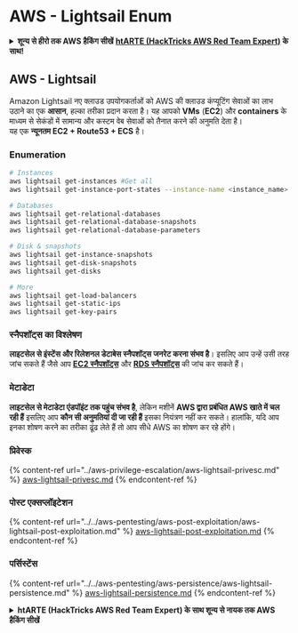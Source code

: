 # AWS - Lightsail Enum

<details>

<summary><strong>शून्य से हीरो तक AWS हैकिंग सीखें</strong> <a href="https://training.hacktricks.xyz/courses/arte"><strong>htARTE (HackTricks AWS Red Team Expert)</strong></a><strong> के साथ!</strong></summary>

HackTricks का समर्थन करने के अन्य तरीके:

* यदि आप चाहते हैं कि आपकी **कंपनी का विज्ञापन HackTricks में दिखाई दे** या **HackTricks को PDF में डाउनलोड करें**, तो [**सब्सक्रिप्शन प्लान्स**](https://github.com/sponsors/carlospolop) देखें!
* [**आधिकारिक PEASS & HackTricks स्वैग**](https://peass.creator-spring.com) प्राप्त करें
* [**The PEASS Family**](https://opensea.io/collection/the-peass-family) की खोज करें, हमारे विशेष [**NFTs**](https://opensea.io/collection/the-peass-family) का संग्रह
* 💬 [**Discord group**](https://discord.gg/hRep4RUj7f) में **शामिल हों** या [**telegram group**](https://t.me/peass) में या **Twitter** पर 🐦 [**@carlospolopm**](https://twitter.com/carlospolopm) को **फॉलो** करें।
* [**HackTricks**](https://github.com/carlospolop/hacktricks) और [**HackTricks Cloud**](https://github.com/carlospolop/hacktricks-cloud) github repos में PRs सबमिट करके अपनी हैकिंग ट्रिक्स शेयर करें।

</details>

## AWS - Lightsail

Amazon Lightsail नए क्लाउड उपयोगकर्ताओं को AWS की क्लाउड कंप्यूटिंग सेवाओं का लाभ उठाने का एक **आसान**, हल्का तरीका प्रदान करता है। यह आपको **VMs** (**EC2**) और **containers** के माध्यम से सेकंडों में सामान्य और कस्टम वेब सेवाओं को तैनात करने की अनुमति देता है।\
यह एक **न्यूनतम EC2 + Route53 + ECS** है।

### Enumeration
```bash
# Instances
aws lightsail get-instances #Get all
aws lightsail get-instance-port-states --instance-name <instance_name> #Get open ports

# Databases
aws lightsail get-relational-databases
aws lightsail get-relational-database-snapshots
aws lightsail get-relational-database-parameters

# Disk & snapshots
aws lightsail get-instance-snapshots
aws lightsail get-disk-snapshots
aws lightsail get-disks

# More
aws lightsail get-load-balancers
aws lightsail get-static-ips
aws lightsail get-key-pairs
```
### स्नैपशॉट्स का विश्लेषण

**लाइटसेल से इंस्टेंस और रिलेशनल डेटाबेस स्नैपशॉट्स जनरेट करना संभव है**। इसलिए आप उन्हें उसी तरह जांच सकते हैं जैसे आप [**EC2 स्नैपशॉट्स**](aws-ec2-ebs-elb-ssm-vpc-and-vpn-enum/#ebs) और [**RDS स्नैपशॉट्स**](aws-databases/aws-relational-database-rds-enum.md#enumeration) की जांच कर सकते हैं।

### मेटाडेटा

**लाइटसेल से मेटाडेटा एंडपॉइंट तक पहुंच संभव है**, लेकिन मशीनें **AWS द्वारा प्रबंधित AWS खाते में चल रही हैं** इसलिए आप **कौन सी अनुमतियां दी जा रही हैं** इसका नियंत्रण नहीं कर सकते। हालांकि, यदि आप इनका शोषण करने का तरीका ढूंढ लेते हैं तो आप सीधे AWS का शोषण कर रहे होंगे।

### प्रिवेस्क

{% content-ref url="../aws-privilege-escalation/aws-lightsail-privesc.md" %}
[aws-lightsail-privesc.md](../aws-privilege-escalation/aws-lightsail-privesc.md)
{% endcontent-ref %}

### पोस्ट एक्सप्लॉइटेशन

{% content-ref url="../../aws-pentesting/aws-post-exploitation/aws-lightsail-post-exploitation.md" %}
[aws-lightsail-post-exploitation.md](../../aws-pentesting/aws-post-exploitation/aws-lightsail-post-exploitation.md)
{% endcontent-ref %}

### पर्सिस्टेंस

{% content-ref url="../../aws-pentesting/aws-persistence/aws-lightsail-persistence.md" %}
[aws-lightsail-persistence.md](../../aws-pentesting/aws-persistence/aws-lightsail-persistence.md)
{% endcontent-ref %}

<details>

<summary><strong>htARTE (HackTricks AWS Red Team Expert) के साथ शून्य से नायक तक AWS हैकिंग सीखें</strong></summary>

HackTricks का समर्थन करने के अन्य तरीके:

* यदि आप चाहते हैं कि आपकी **कंपनी का विज्ञापन HackTricks में दिखाई दे** या **HackTricks को PDF में डाउनलोड करें** तो [**सब्सक्रिप्शन प्लान्स**](https://github.com/sponsors/carlospolop) देखें!
* [**आधिकारिक PEASS & HackTricks स्वैग**](https://peass.creator-spring.com) प्राप्त करें
* [**The PEASS Family**](https://opensea.io/collection/the-peass-family) की खोज करें, हमारा एक्सक्लूसिव [**NFTs**](https://opensea.io/collection/the-peass-family) संग्रह
* 💬 [**Discord group**](https://discord.gg/hRep4RUj7f) में **शामिल हों** या [**telegram group**](https://t.me/peass) में या **Twitter** पर मुझे 🐦 [**@carlospolopm**](https://twitter.com/carlospolopm)** को फॉलो करें।**
* **HackTricks** के [**github repos**](https://github.com/carlospolop/hacktricks) और [**HackTricks Cloud**](https://github.com/carlospolop/hacktricks-cloud) में PRs सबमिट करके अपनी हैकिंग ट्रिक्स साझा करें।

</details>
